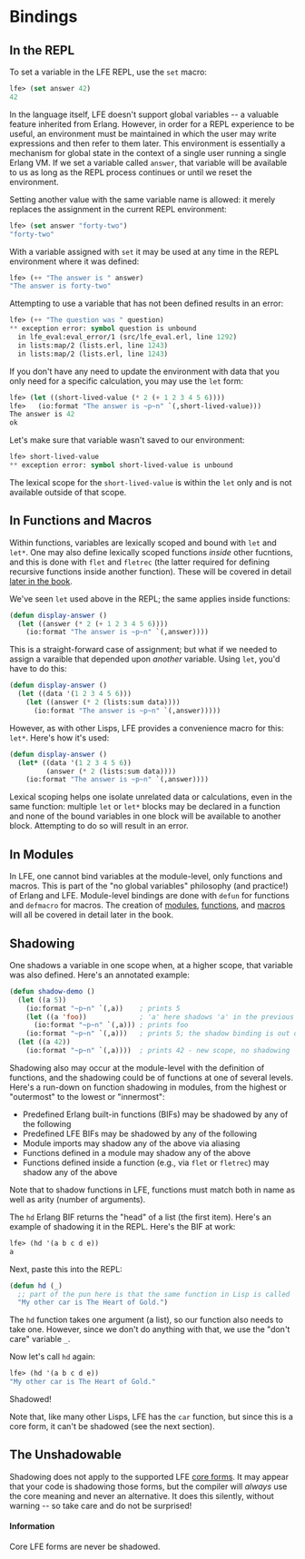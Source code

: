# Bindings

## In the REPL

To set a variable in the LFE REPL, use the `set` macro:

``` lisp
lfe> (set answer 42)
42
```

In the language itself, LFE doesn't support global variables -- a valuable
feature inherited from Erlang. However, in order for a REPL experience to be
useful, an environment must be maintained in which the user may write
expressions and then refer to them later. This environment is essentially a
mechanism for global state in the context of a single user running a single
Erlang VM. If we set a variable called `answer`, that variable will be available
to us as long as the REPL process continues or until we reset the environment.

Setting another value with the same variable name is allowed: it merely replaces
the assignment in the current REPL environment:

``` lisp
lfe> (set answer "forty-two")
"forty-two"
```

With a variable assigned with `set` it may be used at any time in the REPL
environment where it was defined:

``` lisp
lfe> (++ "The answer is " answer)
"The answer is forty-two"
```

Attempting to use a variable that has not been defined results in an error:

``` lisp
lfe> (++ "The question was " question)
** exception error: symbol question is unbound
  in lfe_eval:eval_error/1 (src/lfe_eval.erl, line 1292)
  in lists:map/2 (lists.erl, line 1243)
  in lists:map/2 (lists.erl, line 1243)
```

If you don't have any need to update the environment with data that you only
need for a specific calculation, you may use the `let` form:

``` lisp
lfe> (let ((short-lived-value (* 2 (+ 1 2 3 4 5 6))))
lfe>   (io:format "The answer is ~p~n" `(,short-lived-value)))
The answer is 42
ok
```

Let's make sure that variable wasn't saved to our environment:

``` lisp
lfe> short-lived-value
** exception error: symbol short-lived-value is unbound
```

The lexical scope for the `short-lived-value` is within the `let` only and is
not available outside of that scope.

## In Functions and Macros

Within functions, variables are lexically scoped and bound with `let` and
`let*`. One may also define lexically scoped functions _inside_ other fucntions,
and this is done with `flet` and `fletrec` (the latter required for defining
recursive functions inside another function). These will be covered in detail
[later in the book](../../part3/funs/).

We've seen `let` used above in the REPL; the same applies inside functions:

``` lisp
(defun display-answer ()
  (let ((answer (* 2 (+ 1 2 3 4 5 6))))
    (io:format "The answer is ~p~n" `(,answer))))
```

This is a straight-forward case of assignment; but what if we needed to assign
a varaible that depended upon _another_ variable. Using `let`, you'd have to do
this:

``` lisp
(defun display-answer ()
  (let ((data '(1 2 3 4 5 6)))
    (let ((answer (* 2 (lists:sum data))))
      (io:format "The answer is ~p~n" `(,answer)))))
```

However, as with other Lisps, LFE provides a convenience macro for this: `let*`.
Here's how it's used:

``` lisp
(defun display-answer ()
  (let* ((data '(1 2 3 4 5 6))
         (answer (* 2 (lists:sum data))))
    (io:format "The answer is ~p~n" `(,answer))))
```

Lexical scoping helps one isolate unrelated data or calculations, even in the
same function: multiple `let` or `let*` blocks may be declared in a function
and none of the bound variables in one block will be available to another block.
Attempting to do so will result in an error.

## In Modules

In LFE, one cannot bind variables at the module-level, only functions and
macros. This is part of the "no global variables" philosophy (and practice!) of
Erlang and LFE. Module-level bindings are done with `defun` for functions and
`defmacro` for macros. The creation of [modules](../../part3/modules),
[functions](../../part3/funs), and [macros](../../part4/macros) will all be
covered in detail later in the book.

## Shadowing

One shadows a variable in one scope when, at a higher scope, that variable was
also defined. Here's an annotated example:

``` lisp
(defun shadow-demo ()
  (let ((a 5))
    (io:format "~p~n" `(,a))    ; prints 5
    (let ((a 'foo))             ; 'a' here shadows 'a' in the previous scope
      (io:format "~p~n" `(,a))) ; prints foo
    (io:format "~p~n" `(,a)))   ; prints 5; the shadow binding is out of scope
  (let ((a 42))
    (io:format "~p~n" `(,a))))  ; prints 42 - new scope, no shadowing
```

Shadowing also may occur at the module-level with the definition of functions,
and the shadowing could be of functions at one of several levels. Here's a
run-down on function shadowing in modules, from the highest or "outermost" to
the lowest or "innermost":

* Predefined Erlang built-in functions (BIFs) may be shadowed by any of the
  following
* Predefined LFE BIFs may be shadowed by any of the following
* Module imports may shadow any of the above via aliasing
* Functions defined in a module may shadow any of the above
* Functions defined inside a function (e.g., via `flet` or `fletrec`) may shadow
  any of the above

Note that to shadow functions in LFE, functions must match both in name as well
as arity (number of arguments).

The `hd` Erlang BIF returns the "head" of a list (the first item). Here's an
example of shadowing it in the REPL. Here's the BIF at work:

``` lisp
lfe> (hd '(a b c d e))
a
```

Next, paste this into the REPL:

``` lisp
(defun hd (_)
  ;; part of the pun here is that the same function in Lisp is called 'car'
  "My other car is The Heart of Gold.")
```

The `hd` function takes one argument (a list), so our function also needs to
take one. However, since we don't do anything with that, we use the "don't care"
variable `_`.

Now let's call `hd` again:

``` lisp
lfe> (hd '(a b c d e))
"My other car is The Heart of Gold."
```

Shadowed!

Note that, like many other Lisps, LFE has the `car` function, but since this is
a core form, it can't be shadowed (see the next section).

## The Unshadowable

Shadowing does not apply to the supported LFE
[core forms](https://github.com/rvirding/lfe/blob/develop/doc/src/lfe_guide.7.md#core-forms).
It may appear that
your code is shadowing those forms, but the compiler will *always* use
the core meaning and never an alternative. It does this silently, without
warning -- so take care and do not be surprised!

<div class="alert alert-info">
  <h4 class="alert-heading">
    <i class="fa fa-info-circle" aria-hidden="true"></i>
    Information
  </h4>
  <p class="mb-0">
    Core LFE forms are never be shadowed.
  </p>
</div>
